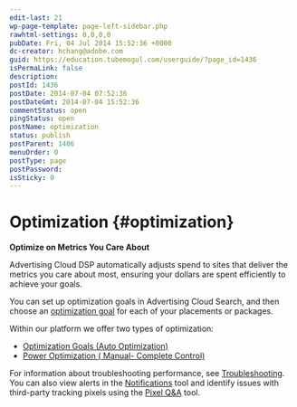 ```yaml
---
edit-last: 21
wp-page-template: page-left-sidebar.php
rawhtml-settings: 0,0,0,0
pubDate: Fri, 04 Jul 2014 15:52:36 +0000
dc-creator: hchang@adobe.com
guid: https://education.tubemogul.com/userguide/?page_id=1436
isPermaLink: false
description: 
postId: 1436
postDate: 2014-07-04 07:52:36
postDateGmt: 2014-07-04 15:52:36
commentStatus: open
pingStatus: open
postName: optimization
status: publish
postParent: 1406
menuOrder: 0
postType: page
postPassword: 
isSticky: 0
---
```


# Optimization {#optimization}

**Optimize on Metrics You Care About**

Advertising Cloud DSP automatically adjusts spend to sites that deliver the metrics you care about most, ensuring your dollars are spent efficiently to achieve your goals.

You can set up optimization goals in Advertising Cloud Search, and then choose an [optimization goal](optimization/optimization-goals.md) for each of your placements or packages.

<!-- Clarify if need a page on power optimization and edit/delete this list accordingly. -->
Within our platform we offer two types of optimization:

* [Optimization Goals (Auto Optimization)](optimization/optimization-goals.md)
* [Power Optimization ( Manual- Complete Control)](optimization/power-optimization.md)

<!-- standard comment code -->
For information about troubleshooting performance, see [Troubleshooting](optimization/troubleshooting.md). You can also view alerts in the [Notifications](optimization/notifications.md) tool and identify issues with third-party tracking pixels using the [Pixel Q&A](optimization/pixel-qa-tool.md) tool.
